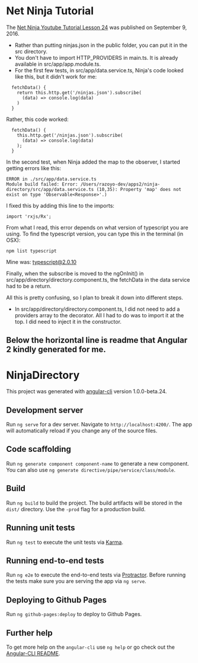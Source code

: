 # Net Ninja Tutorial

The [Net Ninja Youtube Tutorial Lesson 24](https://www.youtube.com/watch?v=IOp9OmNdHy4) was published on September 9, 2016.

* Rather than putting ninjas.json in the public folder, you can put it in the src directory.
* You don't have to import HTTP_PROVIDERS in main.ts.  It is already available in src/app/app.module.ts.
* For the first few tests, in src/app/data.service.ts, Ninja's code looked like this, but it didn't work for me:
```
  fetchData() {
    return this.http.get('/ninjas.json').subscribe(
      (data) => console.log(data)
    )
  }
```
Rather, this code worked:
```
  fetchData() {
    this.http.get('/ninjas.json').subscribe(
      (data) => console.log(data)
    );  
  }
```
In the second test, when Ninja added the map to the observer, I started getting errors like this:
```
ERROR in ./src/app/data.service.ts
Module build failed: Error: /Users/razoyo-dev/apps2/ninja-directory/src/app/data.service.ts (10,35): Property 'map' does not exist on type 'Observable<Response>'.)
```
I fixed this by adding this line to the imports:
```
import 'rxjs/Rx';
```
From what I read, this error depends on what version of typescript you are using.  To find the typescript version, you can type this in the terminal (in OSX):
```
npm list typescript
```
Mine was: typescript@2.0.10 

Finally, when the subscribe is moved to the ngOnInit() in src/app/directory/directory.component.ts, the fetchData in the data service had to be a return.

All this is pretty confusing, so I plan to break it down into different steps.


* In src/app/directory/directory.component.ts, I did not need to add a providers array to the decorator.  All I had to do was to import it at the top.  I did need to inject it in the constructor.

Below the horizontal line is readme that Angular 2 kindly generated for me.
---
# NinjaDirectory

This project was generated with [angular-cli](https://github.com/angular/angular-cli) version 1.0.0-beta.24.

## Development server
Run `ng serve` for a dev server. Navigate to `http://localhost:4200/`. The app will automatically reload if you change any of the source files.

## Code scaffolding

Run `ng generate component component-name` to generate a new component. You can also use `ng generate directive/pipe/service/class/module`.

## Build

Run `ng build` to build the project. The build artifacts will be stored in the `dist/` directory. Use the `-prod` flag for a production build.

## Running unit tests

Run `ng test` to execute the unit tests via [Karma](https://karma-runner.github.io).

## Running end-to-end tests

Run `ng e2e` to execute the end-to-end tests via [Protractor](http://www.protractortest.org/).
Before running the tests make sure you are serving the app via `ng serve`.

## Deploying to Github Pages

Run `ng github-pages:deploy` to deploy to Github Pages.

## Further help

To get more help on the `angular-cli` use `ng help` or go check out the [Angular-CLI README](https://github.com/angular/angular-cli/blob/master/README.md).
